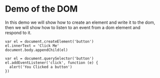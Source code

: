 # Demo of the DOM

In this demo we will show how to create an element and write it to the dom, then we will show how to listen to an event from a dom element and respond to it.

```
var el = document.createElement('button')
el.innerText = 'Click Me'
document.body.appendChild(el)
```

```
var el = document.querySelector('button')
el.addEventListener('click', function (e) {
  alert('You Clicked a button')
})
```
